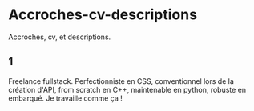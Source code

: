 # Accroches-cv-descriptions
Accroches, cv, et descriptions.

## 1
Freelance fullstack. Perfectionniste en CSS, conventionnel lors de la création d'API, from scratch en C++, maintenable en python, robuste en embarqué.
Je travaille comme ça !
